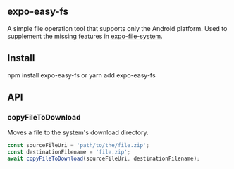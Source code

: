 expo-easy-fs
---
A simple file operation tool that supports only the Android platform. Used to supplement the missing features in [expo-file-system](https://www.npmjs.com/package/expo-file-system).

## Install
npm install expo-easy-fs or yarn add expo-easy-fs

## API
### copyFileToDownload
Moves a file to the system's download directory.

```typescript
const sourceFileUri = 'path/to/the/file.zip';
const destinationFilename = 'file.zip';
await copyFileToDownload(sourceFileUri, destinationFilename);
```